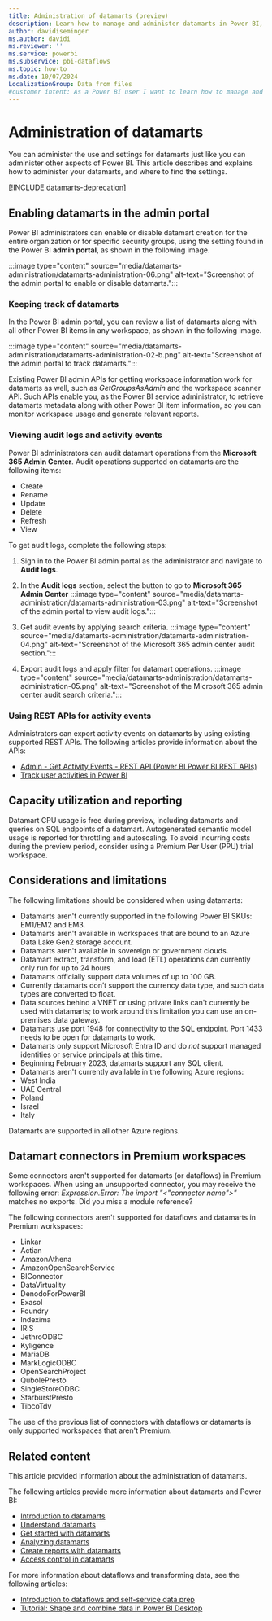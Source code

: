```yaml
---
title: Administration of datamarts (preview)
description: Learn how to manage and administer datamarts in Power BI, including enabling datamarts, tracking usage, viewing audit logs, and understanding limitations.
author: davidiseminger
ms.author: davidi
ms.reviewer: ''
ms.service: powerbi
ms.subservice: pbi-dataflows
ms.topic: how-to
ms.date: 10/07/2024
LocalizationGroup: Data from files
#customer intent: As a Power BI user I want to learn how to manage and administer datamarts in Power BI.
---
```


# Administration of datamarts

You can administer the use and settings for datamarts just like you can administer other aspects of Power BI. This article describes and explains how to administer your datamarts, and where to find the settings.

[!INCLUDE [datamarts-deprecation](../../includes/datamarts-deprecation.md)]

## Enabling datamarts in the admin portal

Power BI administrators can enable or disable datamart creation for the entire organization or for specific security groups, using the setting found in the Power BI **admin portal**, as shown in the following image.

:::image type="content" source="media/datamarts-administration/datamarts-administration-06.png" alt-text="Screenshot of the admin portal to enable or disable datamarts.":::

### Keeping track of datamarts

In the Power BI admin portal, you can review a list of datamarts along with all other Power BI items in any workspace, as shown in the following image.

:::image type="content" source="media/datamarts-administration/datamarts-administration-02-b.png" alt-text="Screenshot of the admin portal to track datamarts.":::

Existing Power BI admin APIs for getting workspace information work for datamarts as well, such as *GetGroupsAsAdmin* and the workspace scanner API. Such APIs enable you, as the Power BI service administrator, to retrieve datamarts metadata along with other Power BI item information, so you can monitor workspace usage and generate relevant reports.

### Viewing audit logs and activity events

Power BI administrators can audit datamart operations from the **Microsoft 365 Admin Center**. Audit operations supported on datamarts are the following items:

* Create
* Rename
* Update
* Delete
* Refresh
* View

To get audit logs, complete the following steps:

1. Sign in to the Power BI admin portal as the administrator and navigate to **Audit logs**.
2. In the **Audit logs** section, select the button to go to **Microsoft 365 Admin Center**
    :::image type="content" source="media/datamarts-administration/datamarts-administration-03.png" alt-text="Screenshot of the admin portal to view audit logs.":::
3. Get audit events by applying search criteria.
    :::image type="content" source="media/datamarts-administration/datamarts-administration-04.png" alt-text="Screenshot of the Microsoft 365 admin center audit section.":::

4. Export audit logs and apply filter for datamart operations.
    :::image type="content" source="media/datamarts-administration/datamarts-administration-05.png" alt-text="Screenshot of the Microsoft 365 admin center audit search criteria.":::

### Using REST APIs for activity events

Administrators can export activity events on datamarts by using existing supported REST APIs. The following articles provide information about the APIs:

* [Admin - Get Activity Events - REST API (Power BI Power BI REST APIs)](/rest/api/power-bi/admin/get-activity-events)
* [Track user activities in Power BI](/power-bi/admin/service-admin-auditing)

## Capacity utilization and reporting 

Datamart CPU usage is free during preview, including datamarts and queries on SQL endpoints of a datamart. Autogenerated semantic model usage is reported for throttling and autoscaling. To avoid incurring costs during the preview period, consider using a Premium Per User (PPU) trial workspace.

## Considerations and limitations

The following limitations should be considered when using datamarts:

* Datamarts aren't currently supported in the following Power BI SKUs: EM1/EM2 and EM3.
* Datamarts aren't available in workspaces that are bound to an Azure Data Lake Gen2 storage account.
* Datamarts aren't available in sovereign or government clouds.
* Datamart extract, transform, and load (ETL) operations can currently only run for up to 24 hours
* Datamarts officially support data volumes of up to 100 GB.
* Currently datamarts don’t support the currency data type, and such data types are converted to float.
* Data sources behind a VNET or using private links can't currently be used with datamarts; to work around this limitation you can use an on-premises data gateway.
* Datamarts use port 1948 for connectivity to the SQL endpoint. Port 1433 needs to be open for datamarts to work.
* Datamarts only support Microsoft Entra ID and do *not* support managed identities or service principals at this time.
* Beginning February 2023, datamarts support any SQL client.
* Datamarts aren't currently available in the following Azure regions:
* West India
* UAE Central
* Poland
* Israel
* Italy

Datamarts are supported in all other Azure regions.

## Datamart connectors in Premium workspaces

Some connectors aren't supported for datamarts (or dataflows) in Premium workspaces. When using an unsupported connector, you may receive the following error: *Expression.Error: The import "<"connector name">"* matches no exports. Did you miss a module reference?

The following connectors aren't supported for dataflows and datamarts in Premium workspaces:

* Linkar
* Actian
* AmazonAthena
* AmazonOpenSearchService
* BIConnector
* DataVirtuality
* DenodoForPowerBI
* Exasol
* Foundry
* Indexima
* IRIS
* JethroODBC
* Kyligence
* MariaDB
* MarkLogicODBC
* OpenSearchProject
* QubolePresto
* SingleStoreODBC
* StarburstPresto
* TibcoTdv

The use of the previous list of connectors with dataflows or datamarts is only supported workspaces that aren't Premium.

## Related content

This article provided information about the administration of datamarts.

The following articles provide more information about datamarts and Power BI:

* [Introduction to datamarts](datamarts-overview.md)
* [Understand datamarts](datamarts-understand.md)
* [Get started with datamarts](datamarts-get-started.md)
* [Analyzing datamarts](datamarts-analyze.md)
* [Create reports with datamarts](datamarts-create-reports.md)
* [Access control in datamarts](datamarts-access-control.md)

For more information about dataflows and transforming data, see the following articles:

* [Introduction to dataflows and self-service data prep](../dataflows/dataflows-introduction-self-service.md)
* [Tutorial: Shape and combine data in Power BI Desktop](../../connect-data/desktop-shape-and-combine-data.md)
